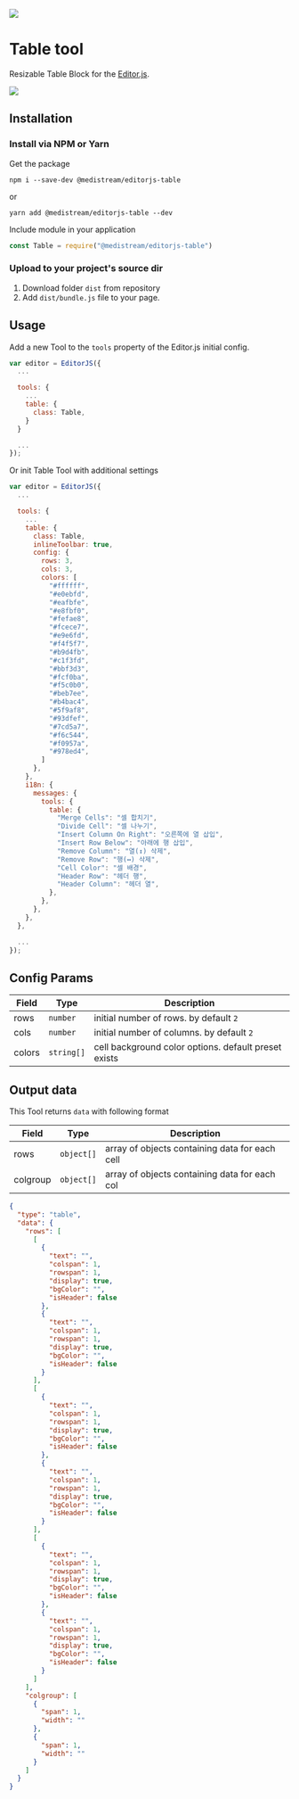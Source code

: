 ![](https://badgen.net/badge/Editor.js/v2.0/blue)

# Table tool

Resizable Table Block for the [Editor.js](https://editorjs.io).

![](https://user-images.githubusercontent.com/108341074/213103362-1f730708-94b8-4504-8c0f-84ce52c410af.png)

## Installation

### Install via NPM or Yarn

Get the package

```shell
npm i --save-dev @medistream/editorjs-table
```

or

```shell
yarn add @medistream/editorjs-table --dev
```

Include module in your application

```javascript
const Table = require("@medistream/editorjs-table")
```

### Upload to your project's source dir

1. Download folder `dist` from repository
2. Add `dist/bundle.js` file to your page.

## Usage

Add a new Tool to the `tools` property of the Editor.js initial config.

```javascript
var editor = EditorJS({
  ...

  tools: {
    ...
    table: {
      class: Table,
    }
  }

  ...
});
```

Or init Table Tool with additional settings

```javascript
var editor = EditorJS({
  ...

  tools: {
    ...
    table: {
      class: Table,
      inlineToolbar: true,
      config: {
        rows: 3,
        cols: 3,
        colors: [
          "#ffffff",
          "#e0ebfd",
          "#eafbfe",
          "#e8fbf0",
          "#fefae8",
          "#fcece7",
          "#e9e6fd",
          "#f4f5f7",
          "#b9d4fb",
          "#c1f3fd",
          "#bbf3d3",
          "#fcf0ba",
          "#f5c0b0",
          "#beb7ee",
          "#b4bac4",
          "#5f9af8",
          "#93dfef",
          "#7cd5a7",
          "#f6c544",
          "#f0957a",
          "#978ed4",
        ]
      },
    },
    i18n: {
      messages: {
        tools: {
          table: {
            "Merge Cells": "셀 합치기",
            "Divide Cell": "셀 나누기",
            "Insert Column On Right": "오른쪽에 열 삽입",
            "Insert Row Below": "아래에 행 삽입",
            "Remove Column": "열(↕) 삭제",
            "Remove Row": "행(↔) 삭제",
            "Cell Color": "셀 배경",
            "Header Row": "헤더 행",
            "Header Column": "헤더 열",
          },
        },
      },
    },
  },

  ...
});
```

## Config Params

| Field  | Type       | Description                                          |
| ------ | ---------- | ---------------------------------------------------- |
| rows   | `number`   | initial number of rows. by default `2`               |
| cols   | `number`   | initial number of columns. by default `2`            |
| colors | `string[]` | cell background color options. default preset exists |

## Output data

This Tool returns `data` with following format

| Field    | Type       | Description                                    |
| -------- | ---------- | ---------------------------------------------- |
| rows     | `object[]` | array of objects containing data for each cell |
| colgroup | `object[]` | array of objects containing data for each col  |

```json
{
  "type": "table",
  "data": {
    "rows": [
      [
        {
          "text": "",
          "colspan": 1,
          "rowspan": 1,
          "display": true,
          "bgColor": "",
          "isHeader": false
        },
        {
          "text": "",
          "colspan": 1,
          "rowspan": 1,
          "display": true,
          "bgColor": "",
          "isHeader": false
        }
      ],
      [
        {
          "text": "",
          "colspan": 1,
          "rowspan": 1,
          "display": true,
          "bgColor": "",
          "isHeader": false
        },
        {
          "text": "",
          "colspan": 1,
          "rowspan": 1,
          "display": true,
          "bgColor": "",
          "isHeader": false
        }
      ],
      [
        {
          "text": "",
          "colspan": 1,
          "rowspan": 1,
          "display": true,
          "bgColor": "",
          "isHeader": false
        },
        {
          "text": "",
          "colspan": 1,
          "rowspan": 1,
          "display": true,
          "bgColor": "",
          "isHeader": false
        }
      ]
    ],
    "colgroup": [
      {
        "span": 1,
        "width": ""
      },
      {
        "span": 1,
        "width": ""
      }
    ]
  }
}
```
